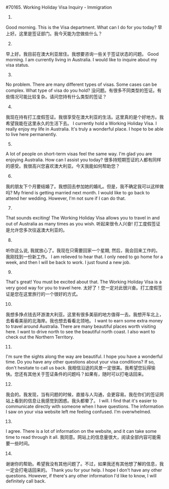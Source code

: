 #70165. Working Holiday Visa Inquiry - Immigration

1.
Good morning. This is the Visa department. What can I do for you today?
早上好。这里是签证部门。我今天能为您做些什么？

2.
早上好。我目前在澳大利亚居住。我想要咨询一些关于签证状态的问题。
Good morning. I am currently living in Australia. I would like to inquire about my visa status.

3.
No problem. There are many different types of visas. Some cases can be complex. What type of visa do you hold?
没问题。有很多不同类型的签证。有些情况可能比较复杂。请问您持有什么类型的签证？

4.
我现在持有打工度假签证。我很享受在澳大利亚的生活。这里真的是个好地方。我希望我能在这里永久的生活下去。
I currently hold a Working Holiday Visa. I really enjoy my life in Australia. It's truly a wonderful place. I hope to be able to live here permanently.

5.
A lot of people on short-term visas feel the same way. I'm glad you are enjoying Australia. How can I assist you today?
很多持短期签证的人都有同样的感受。我很高兴您喜欢澳大利亚。今天我能如何帮助您？

6.
我的朋友下个月要结婚了。我想回去参加她的婚礼。但是，我不确定我可以这样做吗?
My friend is getting married next month. I would like to go back to attend her wedding. However, I'm not sure if I can do that.

7.
That sounds exciting! The Working Holiday Visa allows you to travel in and out of Australia as many times as you wish.
听起来很令人兴奋! 打工度假签证是允许您多次往返澳大利亚的。

8.
听你这么说, 我就放心了。我现在只需要回家一个星期, 然后，我会回来工作的。我刚找到一份新工作。
I am relieved to hear that. I only need to go home for a week, and then I will be back to work. I just found a new job.

9.
That's great! You must be excited about that. The Working Holiday Visa is a very good way for you to travel here.
太好了！您一定对此很兴奋。打工度假签证是您在这里旅行的一个很好的方式。

10.
我想多挣点钱去环游澳大利亚。这里有很多美丽的地方值得一去。我想开车北上，去看看美丽的北海岸。我也想去看看北领地。
I want to earn some extra money to travel around Australia. There are many beautiful places worth visiting here. I want to drive north to see the beautiful north coast. I also want to check out the Northern Territory.

11.
I'm sure the sights along the way are beautiful. I hope you have a wonderful time. Do you have any other questions about your visa conditions? If so, don't hesitate to call us back.
我相信沿途的风景一定很美。我希望您玩得愉快。您还有其他关于签证条件的问题吗？如果有，随时可以打电话回来。

12.
我会的。我发现，当有问题的时候，直接与人沟通，会更容易。我在你们的签证网站上看到的信息让我感觉到困惑。我头都晕了。
I will. I find that it's easier to communicate directly with someone when I have questions. The information I saw on your visa website left me feeling confused. I'm overwhelmed.

13.
I agree. There is a lot of information on the website, and it can take some time to read through it all.
我同意。网站上的信息量很大，阅读全部内容可能需要一些时间。

14.
谢谢你的帮助。希望我没有其他问题了。不过，如果我还有其他想了解的信息，我一定会打电话回来的。
Thank you for your help. I hope I don't have any other questions. However, if there's any other information I'd like to know, I will definitely call back.
